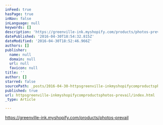 ```yaml
---
inFeed: true
hasPage: true
inNav: false
inLanguage: null
keywords: []
description: 'https://greenville-ink.myshopify.com/products/photos-prevail'
datePublished: '2016-04-30T18:54:32.815Z'
dateModified: '2016-04-30T18:52:46.966Z'
authors: []
publisher:
  name: null
  domain: null
  url: null
  favicon: null
title: ''
author: []
starred: false
sourcePath: _posts/2016-04-30-httpsgreenville-inkmyshopifycomproductsphotos-prevail.md
published: true
url: httpsgreenville-inkmyshopifycomproductsphotos-prevail/index.html
_type: Article

---
```

https://greenville-ink.myshopify.com/products/photos-prevail